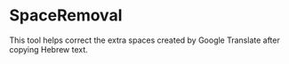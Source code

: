# SpaceRemoval
This tool helps correct the extra spaces created by Google Translate after copying Hebrew text.
